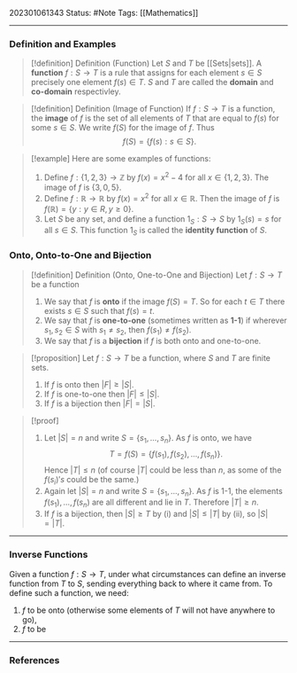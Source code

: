 202301061343
Status: #Note
Tags: [[Mathematics]]

___

### Definition and Examples

>[!definition] Definition (Function)
>Let $S$ and $T$ be [[Sets|sets]]. A **function** $f: S \to T$ is a rule that assigns for each element $s \in S$ precisely one element $f(s) \in T$. $S$ and $T$ are called the **domain** and **co-domain** respectivley.

>[!definition] Definition (Image of Function)
>If $f: S \to T$ is a function, the **image** of $f$ is the set of all elements of $T$ that are equal to $f(s)$ for some $s \in S$. We write $f(S)$ for the image of $f$. Thus $$f(S) = \{f(s) : s \in S\}.$$

>[!example]
>Here are some examples of functions:
>1. Define $f: \{1,2,3\} \to \mathbb{Z}$ by $f(x) = x^2 - 4$ for all $x \in \{1,2,3\}$. The image of $f$ is $\{3,0,5\}$.
>2. Define $f: \mathbb{R} \to \mathbb{R}$ by $f(x) = x^2$ for all $x \in \mathbb{R}$. Then the image of $f$ is $f(\mathbb{R}) = \{y : y \in R, y \geqslant 0\}$.
>3. Let $S$ be any set, and define a function $1_S: S \to S$ by $1_S(s) = s$ for all $s \in S$. This function $1_S$ is called the **identity function** of $S$.


### Onto, Onto-to-One and Bijection

>[!definition] Definition (Onto, One-to-One and Bijection)
>Let $f: S \to T$ be a function
>1. We say that $f$ is **onto** if the image $f(S) = T$. So for each $t \in T$ there exists $s \in S$ such that $f(s) = t$.
>2. We say that $f$ is **one-to-one** (sometimes written as **1-1**) if wherever $s_1, s_2 \in S$ with $s_1 \neq s_2$, then $f(s_1) \neq f(s_2)$.
>3. We say that $f$ is a **bijection** if $f$ is both onto and one-to-one.

>[!proposition]
>Let $f: S \to T$ be a function, where $S$ and $T$ are finite sets.
>1. If $f$ is onto then $|F| \geqslant |S|$.
>2. If $f$ is one-to-one then $|F| \leqslant |S|$.
>3. If $f$ is a bijection then $|F| = |S|$.

>[!proof]
>1. Let $|S| = n$ and write $S = \{s_1, \ldots, s_n\}$. As $f$ is onto, we have $$T = f(S) = \{f(s_1), f(s_2), \ldots, f(s_n)\}.$$ Hence $|T| \leqslant n$ (of course $|T|$ could be less than $n$, as some of the $f(s_i)'s$ could be the same.)
>2. Again let $|S| = n$ and write $S = \{s_1, \ldots, s_n\}$. As $f$ is 1-1, the elements $f(s_1), \ldots, f(s_n)$ are all different and lie in $T$. Therefore $|T| \geqslant n$.
>3. If $f$ is a bijection, then $|S| \geqslant T$ by (i) and $|S| \leqslant |T|$ by (ii), so $|S| = |T|$.
___

### Inverse Functions

Given a function $f: S \to T$, under what circumstances can define an inverse function from $T$ to $S$, sending everything back to where it came from. To define such a function, we need:
1. $f$ to be onto (otherwise some elements of $T$ will not have anywhere to go),
2. $f$ to be 
___
### References